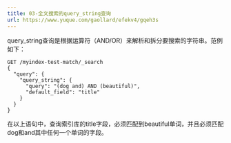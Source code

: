```yaml
---
title: 03-全文搜索的query_string查询
url: https://www.yuque.com/gaollard/efekv4/gqeh3s
---
```


query\_string查询是根据运算符（AND/OR）来解析和拆分要搜索的字符串。范例如下：

```shell
GET /myindex-test-match/_search
{
  "query": {
    "query_string": {
      "query": "(dog and) AND (beautiful)",
      "default_field": "title"
    }
  }
}
```

在以上语句中，查询索引库的title字段，必须匹配到beautiful单词，并且必须匹配dog和and其中任何一个单词的字段。
